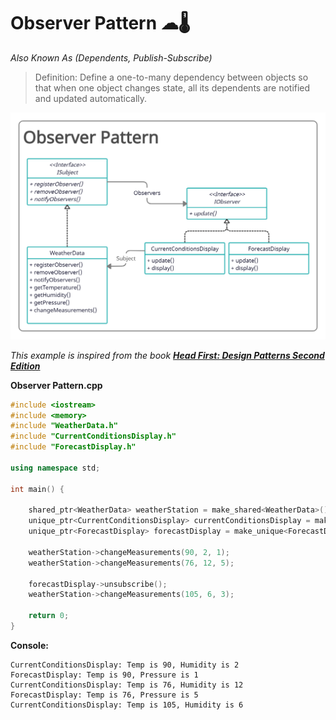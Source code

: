 # Observer Pattern ☁🌡

*Also Known As (Dependents, Publish-Subscribe)*

> Definition: Define a one-to-many dependency between objects so that when one object changes state, all its dependents are notified and updated automatically.



<img src="Observer Pattern.png" title="Class Diagram Image">

_This example is inspired from the book **[Head First: Design Patterns Second Edition](https://www.amazon.com/dp/149207800X/ref=cm_sw_em_r_mt_dp_SZN9DWRD8Y55S5CZW5K5?_encoding=UTF8&psc=1 )**_

**Observer Pattern.cpp**
```c++
#include <iostream>
#include <memory>
#include "WeatherData.h"
#include "CurrentConditionsDisplay.h"
#include "ForecastDisplay.h"

using namespace std;

int main() {
    
    shared_ptr<WeatherData> weatherStation = make_shared<WeatherData>();
    unique_ptr<CurrentConditionsDisplay> currentConditionsDisplay = make_unique<CurrentConditionsDisplay>(weatherStation);
    unique_ptr<ForecastDisplay> forecastDisplay = make_unique<ForecastDisplay>(weatherStation);

    weatherStation->changeMeasurements(90, 2, 1);
    weatherStation->changeMeasurements(76, 12, 5);

    forecastDisplay->unsubscribe();
    weatherStation->changeMeasurements(105, 6, 3);

    return 0;
}
```
**Console:**
```
CurrentConditionsDisplay: Temp is 90, Humidity is 2
ForecastDisplay: Temp is 90, Pressure is 1
CurrentConditionsDisplay: Temp is 76, Humidity is 12
ForecastDisplay: Temp is 76, Pressure is 5
CurrentConditionsDisplay: Temp is 105, Humidity is 6
```
